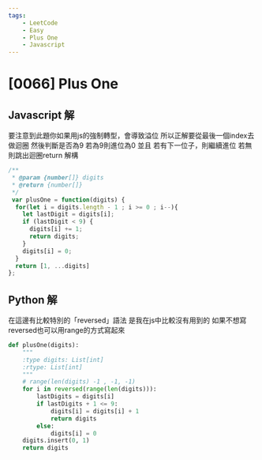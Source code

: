 ```yaml
---
tags: 
    - LeetCode
    - Easy
    - Plus One
    - Javascript
---
```

# [0066] Plus One

## Javascript 解
要注意到此題你如果用js的強制轉型，會導致溢位
所以正解要從最後一個index去做迴圈
然後判斷是否為9
若為9則進位為0
並且
若有下一位子，則繼續進位
若無則跳出迴圈return 解構

```javascript
/**
 * @param {number[]} digits
 * @return {number[]}
 */
 var plusOne = function(digits) {
  for(let i = digits.length - 1 ; i >= 0 ; i--){
    let lastDigit = digits[i];
    if (lastDigit < 9) {
      digits[i] += 1;
      return digits;
    }
    digits[i] = 0;
  }
  return [1, ...digits]
};
```

## Python 解
在這邊有比較特別的「reversed」語法
是我在js中比較沒有用到的
如果不想寫reversed也可以用range的方式寫起來

```python
def plusOne(digits):
    """
    :type digits: List[int]
    :rtype: List[int]
    """
    # range(len(digits) -1 , -1, -1)
    for i in reversed(range(len(digits))):
        lastDigits = digits[i]
        if lastDigits + 1 <= 9:
            digits[i] = digits[i] + 1
            return digits
        else:
            digits[i] = 0
    digits.insert(0, 1)
    return digits
```

